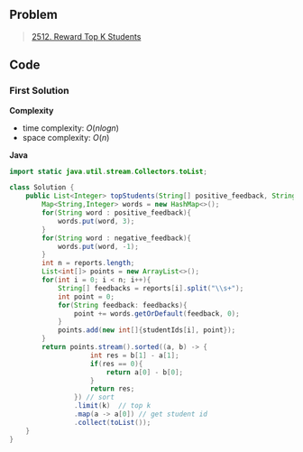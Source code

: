 ## Problem

> [2512. Reward Top K Students](https://leetcode.cn/problems/reward-top-k-students/)

## Code

### First Solution

**Complexity**

- time complexity: $O(nlogn)$
- space complexity: $O(n)$

**Java**

```java
import static java.util.stream.Collectors.toList;

class Solution {
    public List<Integer> topStudents(String[] positive_feedback, String[] negative_feedback, String[] reports, int[] studentIds, int k) {
        Map<String,Integer> words = new HashMap<>();
        for(String word : positive_feedback){
            words.put(word, 3);
        }
        for(String word : negative_feedback){
            words.put(word, -1);
        }
        int n = reports.length;
        List<int[]> points = new ArrayList<>();
        for(int i = 0; i < n; i++){
            String[] feedbacks = reports[i].split("\\s+");
            int point = 0;
            for(String feedback: feedbacks){
                point += words.getOrDefault(feedback, 0);
            }
            points.add(new int[]{studentIds[i], point});
        }
        return points.stream().sorted((a, b) -> {
                    int res = b[1] - a[1];
                    if(res == 0){
                        return a[0] - b[0];
                    }
                    return res;
                }) // sort
                .limit(k)  // top k
                .map(a -> a[0]) // get student id
                .collect(toList());
    }
}
```

